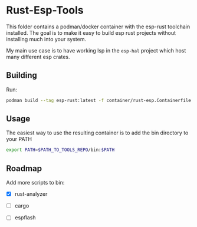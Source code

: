Rust-Esp-Tools
==============

This folder contains a podman/docker container with the esp-rust toolchain installed. The goal is to make it easy to build esp rust projects without installing much into your system.

My main use case is to have working lsp in the `esp-hal` project which host many different esp crates.

## Building

Run:

``` sh
podman build --tag esp-rust:latest -f container/rust-esp.Containerfile .
```

## Usage

The easiest way to use the resulting container is to add the bin directory to your PATH

``` sh
export PATH=$PATH_TO_TOOLS_REPO/bin:$PATH
```


## Roadmap

Add more scripts to bin:
- [x] rust-analyzer
- [ ] cargo
- [ ] espflash

